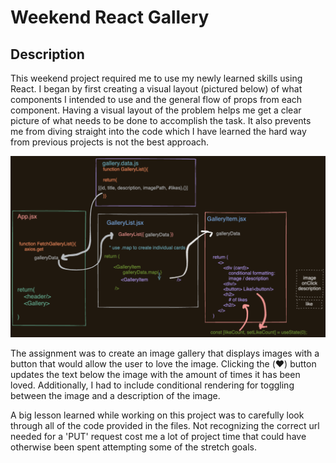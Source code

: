 # Weekend React Gallery

## Description

This weekend project required me to use my newly learned skills using React. I began by first creating a visual layout (pictured below) of what components I intended to use and the general flow of props from each component. Having a visual layout of the problem helps me get a clear picture of what needs to be done to accomplish the task. It also prevents me from diving straight into the code which I have learned the hard way from previous projects is not the best approach.

![](2022-09-18-15-24-02.png)

The assignment was to create an image gallery that displays images with a button that would allow the user to love the image. Clicking the (❤️) button updates the text below the image with the amount of times it has been loved. Additionally, I had to include conditional rendering for toggling between the image and a description of the image. 

A big lesson learned while working on this project was to carefully look through all of the code provided in the files. Not recognizing the correct url needed for a 'PUT' request cost me a lot of project time that could have otherwise been spent attempting some of the stretch goals.  


